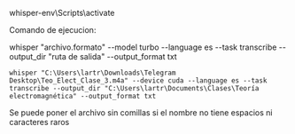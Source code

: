 whisper-env\Scripts\activate


Comando de ejecucion:

whisper "archivo.formato" --model turbo --language es --task transcribe --output_dir "ruta de salida" --output_format txt

```
whisper "C:\Users\lartr\Downloads\Telegram Desktop\Teo_Elect_Clase_3.m4a" --device cuda --language es --task transcribe --output_dir "C:\Users\lartr\Documents\Clases\Teoría electromagnética" --output_format txt
```

Se puede poner el archivo sin comillas si el nombre no tiene espacios ni caracteres raros